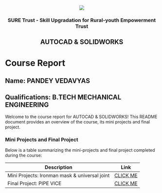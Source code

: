 <!-- PROJECT LOGO -->
<br />

<div align="center">
   <img src='https://user-images.githubusercontent.com/73131499/166115643-d3187f47-d38f-41b2-ae42-5ecbbc60de14.png' />


<h3 align="center">SURE Trust - Skill Upgradation for Rural-youth Empowerment Trust</h3>
  <h2> AUTOCAD & SOLIDWORKS </h2>
</div>

# Course Report

## Name: PANDEY VEDAVYAS

## Qualifications: B.TECH MECHANICAL ENGINEERING 

Welcome to the course report for AUTOCAD & SOLIDWORKS! This README document provides an overview of the course, its mini projects and final project.

### Mini Projects and Final Project

Below is a table summarizing the mini-projects and final project completed during the course:

| Description                               | Link                                    |
|-------------------------------------------|-----------------------------------------|
| Mini Projects: Ironman mask & universal joint     | [CLICK ME](https://github.com/sure-trust/G2_Autocad/tree/main/Mini%20Projects/VedaVyas)|
| Final Project: PIPE VICE     | [CLICK ME](https://github.com/sure-trust/G2_Autocad/tree/main/Final%20Capstone%20Project/VedaVyas)|
